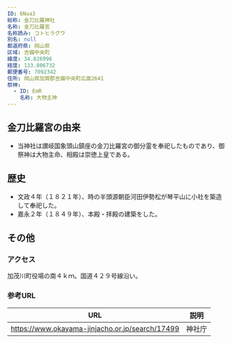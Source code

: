 ```yaml
---
ID: 6Nua3
総称: 金刀比羅神社
名称: 金刀比羅宮
名称読み: コトヒラグウ
別名: null
都道府県: 岡山県
区域: 吉備中央町
緯度: 34.826996
経度: 133.806732
郵便番号: 7092342
住所: 岡山県加賀郡吉備中央町広面2641
祭神:
  - ID: EmR
    名称: 大物主神
---
```


## 金刀比羅宮の由来

- 当神社は讃岐国象頭山鎮座の金刀比羅宮の御分霊を奉祀したものであり、御祭神は大物主命、相殿は崇徳上皇である。

## 歴史

- 文政４年（１８２１年）、時の半頭源朝臣河田伊勢松が琴平山に小社を築造して奉祀した。
- 嘉永２年（１８４９年）、本殿・拝殿の建築をした。

## その他

### アクセス

加茂川町役場の南４ｋｍ。国道４２９号線沿い。

### 参考URL

| URL                                             | 説明   |
| ----------------------------------------------- | ------ |
| https://www.okayama-jinjacho.or.jp/search/17499 | 神社庁 |
